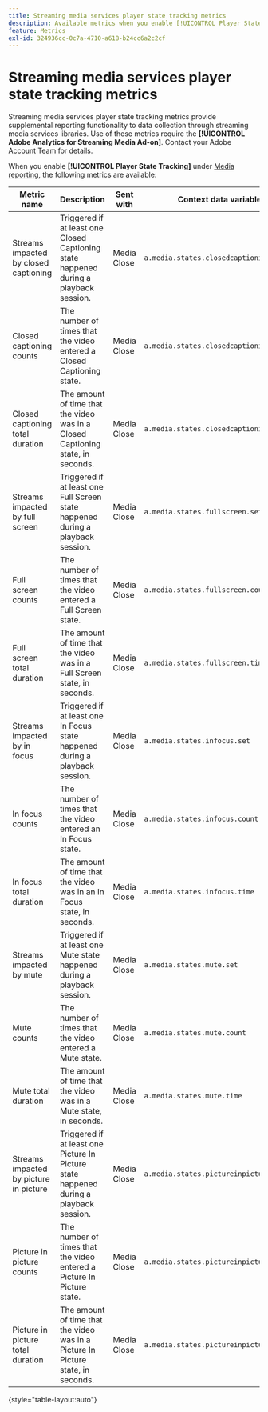 ```yaml
---
title: Streaming media services player state tracking metrics
description: Available metrics when you enable [!UICONTROL Player State Tracking] for a report suite.
feature: Metrics
exl-id: 324936cc-0c7a-4710-a618-b24cc6a2c2cf
---
```

# Streaming media services player state tracking metrics

Streaming media services player state tracking metrics provide supplemental reporting functionality to data collection through streaming media services libraries. Use of these metrics require the **[!UICONTROL Adobe Analytics for Streaming Media Ad-on]**. Contact your Adobe Account Team for details.

When you enable **[!UICONTROL Player State Tracking]** under [Media reporting](/help/admin/tools/manage-rs/edit-settings/media-management.md), the following metrics are available:

| Metric name | Description | Sent with | Context data variable |
| --- | --- | --- | --- |
| Streams impacted by closed captioning | Triggered if at least one Closed Captioning state happened during a playback session. | Media Close | `a.media.states.closedcaptioning.set` |
| Closed captioning counts | The number of times that the video entered a Closed Captioning state. | Media Close | `a.media.states.closedcaptioning.count` |
| Closed captioning total duration | The amount of time that the video was in a Closed Captioning state, in seconds. | Media Close | `a.media.states.closedcaptioning.time` |
| Streams impacted by full screen | Triggered if at least one Full Screen state happened during a playback session. | Media Close | `a.media.states.fullscreen.set` |
| Full screen counts | The number of times that the video entered a Full Screen state. | Media Close | `a.media.states.fullscreen.count` |
| Full screen total duration | The amount of time that the video was in a Full Screen state, in seconds. | Media Close | `a.media.states.fullscreen.time` |
| Streams impacted by in focus | Triggered if at least one In Focus state happened during a playback session. | Media Close | `a.media.states.infocus.set` |
| In focus counts | The number of times that the video entered an In Focus state. | Media Close | `a.media.states.infocus.count` |
| In focus total duration | The amount of time that the video was in an In Focus state, in seconds. | Media Close | `a.media.states.infocus.time` |
| Streams impacted by mute | Triggered if at least one Mute state happened during a playback session. | Media Close | `a.media.states.mute.set` |
| Mute counts | The number of times that the video entered a Mute state. | Media Close | `a.media.states.mute.count` |
| Mute total duration | The amount of time that the video was in a Mute state, in seconds. | Media Close | `a.media.states.mute.time` |
| Streams impacted by picture in picture | Triggered if at least one Picture In Picture state happened during a playback session. | Media Close | `a.media.states.pictureinpicture.set` |
| Picture in picture counts | The number of times that the video entered a Picture In Picture state. | Media Close | `a.media.states.pictureinpicture.count` |
| Picture in picture total duration | The amount of time that the video was in a Picture In Picture state, in seconds. | Media Close | `a.media.states.pictureinpicture.time` |

{style="table-layout:auto"}
